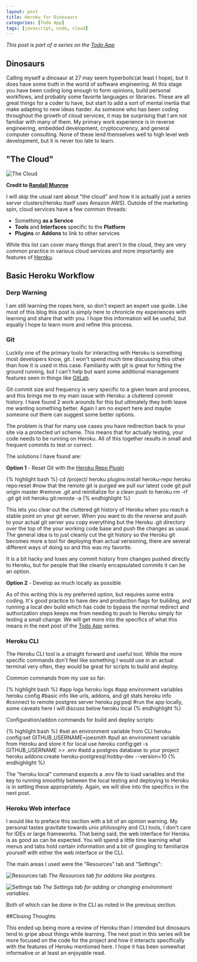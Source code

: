 ```yaml
---
layout: post
title: Heroku for Dinosaurs
categories: [Todo App]
tags: [javascript, node, cloud]
---
```


*This post is part of a series on the [Todo App]({{site.url}}/posts-by-categories/)*

## Dinosaurs

Calling myself a dinosaur at 27 may seem hyperbolic(at least I hope), but it does have some truth in the world of software engineering. At this stage you have been coding long enough to form opinions, build personal workflows, and probably some favorite languages or libraries. These are all great things for a coder to have, but start to add a sort of mental inertia that make adapting to new ideas harder. As someone who has been coding throughout the growth of cloud services, it may be surprising that I am not familiar with many of them. My primary work experience is in reverse engineering, embedded development, cryptocurrency, and general computer consulting. None of these lend themselves well to high level web development, but it is never too late to learn.

## "The Cloud"

![The Cloud](https://imgs.xkcd.com/comics/the_cloud.png)
  
**Credit to [Randall Munroe](https://xkcd.com/908/)**

I will skip the usual rant about "the cloud" and how it is actually just a series server clusters(Heroku itself uses Amazon AWS). Outside of the marketing spin, cloud services have a few common threads:
* Something **as a Service**
* **Tools** and **Interfaces** specific to the **Platform**
* **Plugins** or **Addons** to link to other services

While this list can cover many things that aren't in the cloud, they are very common practice in various cloud services and more importantly are features of [Heroku](https://heroku.com).

## Basic Heroku Workflow


### Derp Warning
I am still learning the ropes here, so don't expect an expert use guide. Like most of this blog this post is simply here to chronicle my experiences with learning and share that with you. I hope this information will be useful, but equally I hope to learn more and refine this process.

### Git
Luckily one of the primary tools for interacting with Heroku is something most developers know, git. I won't spend much time discussing this other than how it is used in this case. Familiarity with git is great for hitting the ground running, but I can't help but want some additional management features seen in things like [GitLab](https://gitlab.com).

Git commit size and frequency is very specific to a given team and process, and this brings me to my main issue with Heroku: a cluttered commit history. I have found 2 work arounds for this but ultimately they both leave me wanting something better. Again I am no expert here and maybe someone out there can suggest some better options.

The problem is that for many use cases you have redirection back to your site via a protected url scheme. This means that for actually testing, your code needs to be running on Heroku. All of this together results in small and frequent commits to test or correct.

The solutions I have found are:

**Option 1** - Reset Git with the [Heroku Repo Plugin](https://github.com/heroku/heroku-repo)

{% highlight bash %}
cd /project/
heroku plugins:install heroku-repo
heroku repo:reset
#now that the remote git is purged we pull our latest code
git pull origin master
#remove .git and reinitialize for a clean push to heroku
rm -rf .git
git init
heroku git:remote -a <appname>
{% endhighlight %}

This lets you clear out the cluttered git history of Heroku when you reach a stable point on your git server. When you want to do the reverse and push to your actual git server you copy everything but the Heroku .git directory over the top of the your working code base and push the changes as usual. The general idea is to just cleanly cut the git history so the Heroku git becomes more a tool for deploying than actual versioning, there are several different ways of doing so and this was my favorite.

It is a bit hacky and loses any commit history from changes pushed directly to Heroku, but for people that like cleanly encapsulated commits it can be an option.

**Option 2** - Develop as much locally as possible

As of this writing this is my preferred option, but requires some extra coding. It's good practice to have dev and production flags for building, and running a local dev build which has code to bypass the normal redirect and authorization steps keeps me from needing to push to Heroku simply for testing a small change. We will get more into the specifics of what this means in the next post of the [Todo App]({{site.url}}/posts-by-categories/) series.

### Heroku CLI
The Heroku CLI tool is a straight forward and useful tool. While the more specific commands don't feel like something I would use in an actual terminal very often, they would be great for scripts to build and deploy.

Common commands from my use so far:

{% highlight bash %}
#app logs
heroku logs
#app environment variables
heroku config
#basic info like urls, addons, and git stats
heroku info
#connect to remote postgres server
heroku pg:psql
#run the app locally, some caveats here I will discuss below
heroku local
{% endhighlight %}

Configuration/addon commands for build and deploy scripts:

{% highlight bash %}
#set an environment variable from CLI
heroku config:set GITHUB_USERNAME=joesmith
#pull an environment variable from Heroku and store it for local use
heroku config:get -s GITHUB_USERNAME  >> .env
#add a postgres database to your project
heroku addons:create heroku-postgresql:hobby-dev --version=10
{% endhighlight %}

The "heroku local" command expects a .env file to load variables and the key to running smoothly between the local testing and deploying to Heroku is in setting these appropriately. Again, we will dive into the specifics in the next post.

### Heroku Web interface
I would like to preface this section with a bit of an opinion warning. My personal tastes gravitate towards unix philosophy and CLI tools, I don't care for IDEs or large frameworks. That being said, the web interface for Heroku is as good as can be expected. You will spend a little time learning what menus and tabs hold certain information and a bit of googling to familiarize yourself with either the web interface or the CLI.

The main areas I used were the "Resources" tab and "Settings":



![Resources tab]({{site.url}}/images/heroku-resources.png)
*The Resources tab for addons like postgres.*

![Settings tab]({{site.url}}/images/heroku-resources.png)
*The Settings tab for adding or changing environment variables.*

Both of which can be done in the CLI as noted in the previous section.

##Closing Thoughts

This ended up being more a review of Heroku than I intended but dinosaurs tend to gripe about things while learning. The next post in this series will be more focused on the code for the project and how it interacts specifically with the features of Heroku mentioned here. I hope it has been somewhat informative or at least an enjoyable read.
